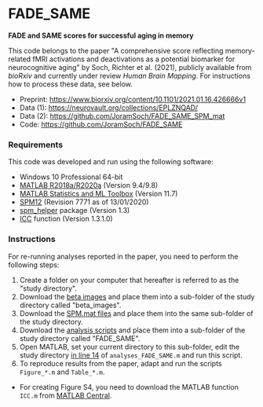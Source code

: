 # FADE_SAME

**FADE and SAME scores for successful aging in memory**

This code belongs to the paper "A comprehensive score reflecting memory-related fMRI activations and deactivations as a potential biomarker for neurocognitive aging" by Soch, Richter et al. (2021), publicly available from *bioRxiv* and currently under review *Human Brain Mapping*. For instructions how to process these data, see below.

- Preprint: https://www.biorxiv.org/content/10.1101/2021.01.16.426666v1
- Data (1): https://neurovault.org/collections/EPLZNQAD/
- Data (2): https://github.com/JoramSoch/FADE_SAME_SPM_mat
- Code: https://github.com/JoramSoch/FADE_SAME


### Requirements

This code was developed and run using the following software:
- Windows 10 Professional 64-bit
- [MATLAB R2018a/R2020a](https://de.mathworks.com/help/matlab/release-notes.html) (Version 9.4/9.8)
- [MATLAB Statistics and ML Toolbox](https://de.mathworks.com/products/statistics.html) (Version 11.7)
- [SPM12](https://www.fil.ion.ucl.ac.uk/spm/software/spm12/) (Revision 7771 as of 13/01/2020)
- [spm_helper](https://github.com/JoramSoch/spm_helper) package (Version 1.3)
- [ICC](https://de.mathworks.com/matlabcentral/fileexchange/22099-intraclass-correlation-coefficient-icc) function (Version 1.3.1.0)


### Instructions

For re-running analyses reported in the paper, you need to perform the following steps:
1. Create a folder on your computer that hereafter is referred to as the "study directory".
2. Download the [beta images](https://neurovault.org/collections/EPLZNQAD/) and place them into a sub-folder of the study directory called "beta_images".
3. Download the [SPM.mat files](https://github.com/JoramSoch/FADE_SAME_SPM_mat/archive/main.zip) and place them into the same sub-folder of the study directory.
4. Download the [analysis scripts](https://github.com/JoramSoch/FADE_SAME/archive/main.zip) and place them into a sub-folder of the study directory called "FADE_SAME".
5. Open MATLAB, set your current directory to this sub-folder, edit the study directory [in line 14](https://github.com/JoramSoch/FADE_SAME/blob/main/analyses_FADE_SAME.m#L14) of `analyses_FADE_SAME.m` and run this script.
6. To reproduce results from the paper, adapt and run the scripts `Figure_*.m` and `Table_*.m`.

* For creating Figure S4, you need to download the MATLAB function `ICC.m` from [MATLAB Central](https://de.mathworks.com/matlabcentral/fileexchange/22099-intraclass-correlation-coefficient-icc).